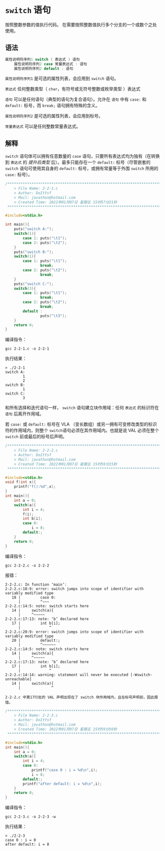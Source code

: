 # **`switch` 语句**
按照整数参数的值执行代码。
在需要按照整数值执行多个分支的一个或数个之处使用。

## **语法**
```c
属性说明符序列1 switch ( 表达式 ) 语句
    属性说明符序列2 case 常量表达式 : 语句 
    属性说明符序列2 default : 语句
```
`属性说明符序列1` 是可选的属性列表，会应用到 `switch` 语句。

`表达式` 任何整数类型（ `char`，有符号或无符号整数或枚举类型 ）表达式

`语句` 可以是任何语句（典型的语句为复合语句）。允许在 `语句` 中有 `case:` 和 `default:` 标号，而 `break;` 语句拥有特殊的含义。

`属性说明符序列2` 是可选的属性列表，会应用到标号。

`常量表达式` 可以是任何整数常量表达式。

## **解释**
`switch` 语句体可以拥有任意数量的 `case` 语句，只要所有表达式均为独有（在转换到 `表达式` 的 *提升后类型* 后）。最多只能存在一个 `default:` 标号（尽管嵌套的 `switch` 语句可使用其自身的 `default:` 标号，或拥有常量等于外围 `switch` 所用的 `case:` 标号）。
```c
/*************************************************************************
	> File Name: 2-2-1.c
	> Author: DoItYsf
	> Mail: javathon@hotmail.com
	> Created Time: 2022年01月07日 星期五 15时57分21秒
 ************************************************************************/

#include<stdio.h>

int main(){
    puts("switch A:");
    switch(1){
        case 1: puts("\t1");
        case 2: puts("\t2");
    }
    puts("switch B:");
    switch(1){
        case 1: puts("\t1");
                break;
        case 2: puts("\t2");
                break;
    }
    puts("switch C:");
    switch(3){
        case 1: puts("\t1");
                break;
        case 2: puts("\t2");
                break;
        default :
                puts("\t3");
    }
    return 0;
}
```
编译指令：
```shell
gcc 2-2-1.c -o 2-2-1
```
执行结果：
```shell
> ./2-2-1
switch A:
        1
        2
switch B:
        1
switch C:
        3
```
和所有选择和迭代语句一样， `switch` 语句建立块作用域：任何 `表达式` 的标识符在 `语句` 后离开作用域。

若 `case:` 或 `default:` 标号在 VLA （变长数组）或另一拥有可变修改类型的标识符的作用域内，则整个 `switch`语句必须在其作用域内。也就是说 VAL 必须在整个 `switch` 前或最后的标号后声明。
```c
/*************************************************************************
	> File Name: 2-2-2.c
	> Author: DoItYsf
	> Mail: javathon@hotmail.com
	> Created Time: 2022年01月07日 星期五 15时59分15秒
 ************************************************************************/

#include<stdio.h>
void f(int x){
    printf("f():%d",x);
}
int main(){
    int a = 0;
    switch(a){
        int i = 4;
        f(i);
        int b[i];
        case 0:
            i = 8;
        default:;
    }
    return 0;
}
```
编译指令：
```
gcc 2-2-2.c -o 2-2-2
```
报错：
```
2-2-2.c: In function ‘main’:
2-2-2.c:18:9: error: switch jumps into scope of identifier with variably modified type
   18 |         case 0:
      |         ^~~~
2-2-2.c:14:5: note: switch starts here
   14 |     switch(a){
      |     ^~~~~~
2-2-2.c:17:13: note: ‘b’ declared here
   17 |         int b[i];
      |             ^
2-2-2.c:20:9: error: switch jumps into scope of identifier with variably modified type
   20 |         default:;
      |         ^~~~~~~
2-2-2.c:14:5: note: switch starts here
   14 |     switch(a){
      |     ^~~~~~
2-2-2.c:17:13: note: ‘b’ declared here
   17 |         int b[i];
      |             ^
2-2-2.c:14:14: warning: statement will never be executed [-Wswitch-unreachable]
   14 |     switch(a){
      |              ^
```
    2-2-2.c 中第17行处的 VAL 声明出现在了 switch 块作用域内，且在标号声明前，因此报错。
```c
/*************************************************************************
	> File Name: 2-2-3.c
	> Author: DoItYsf
	> Mail: javathon@hotmail.com
	> Created Time: 2022年01月07日 星期五 15时59分50秒
 ************************************************************************/

#include<stdio.h>
int main(){
    int a = 0;
    switch(a){
        int i = 4;
        case 0:
            printf("case 0 : i = %d\n",i);
            i = 8;
        default:;
        printf("after default: i = %d\n",i);
    }
    return 0;
}
```
编译指令：
```shell
gcc 2-2-3.c -o 2-2-3 -w
```
执行结果：
```shell
> ./2-2-3
case 0 : i = 0
after default: i = 8
```

